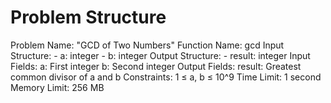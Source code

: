 # Problem Structure

Problem Name: "GCD of Two Numbers"
Function Name: gcd
Input Structure:
	- a: integer
	- b: integer
Output Structure:
	- result: integer
Input Fields:
a: First integer
b: Second integer
Output Fields:
result: Greatest common divisor of a and b
Constraints: 1 ≤ a, b ≤ 10^9
Time Limit: 1 second
Memory Limit: 256 MB
